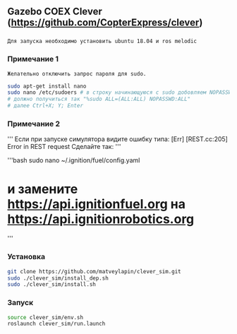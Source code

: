 ## Gazebo COEX Clever (https://github.com/CopterExpress/clever)
###
```
Для запуска необходимо установить ubuntu 18.04 и ros melodic 
```

### Примечание 1
```
Желательно отключить запрос пароля для sudo.
```
```bash
sudo apt-get install nano
sudo nano /etc/sudoers # в строку начинающуюся с sudo добовляем NOPASSWD:
# должно получиться так "%sudo ALL=(ALL:ALL) NOPASSWD:ALL"
# далее Ctrl+X; Y; Enter
```

### Примечание 2
'''
Если при запуске симулятора видите ошибку типа:
[Err] [REST.cc:205] Error in REST request
Сделайте так:
'''

'''bash
sudo nano ~/.ignition/fuel/config.yaml
# и замените https://api.ignitionfuel.org на https://api.ignitionrobotics.org
'''

### Установка 
```bash
git clone https://github.com/matveylapin/clever_sim.git
sudo ./clever_sim/install_dep.sh
sudo ./clever_sim/install.sh
```

### Запуск 
```bash
source clever_sim/env.sh
roslaunch clever_sim/run.launch 
```



